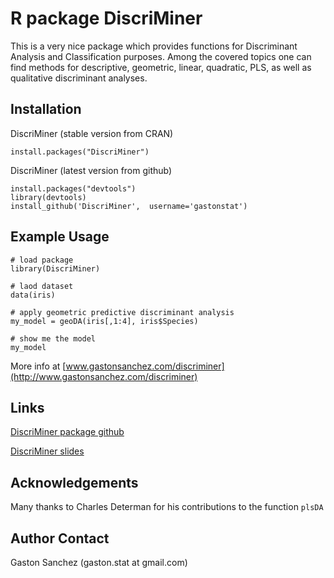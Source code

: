 R package DiscriMiner
============================

This is a very nice package which provides functions for Discriminant Analysis and Classification purposes. Among the covered topics one can find methods for descriptive, geometric, linear, quadratic, PLS, as well as qualitative discriminant analyses.

Installation
-----------------------------
DiscriMiner (stable version from CRAN)
```
install.packages("DiscriMiner")
```

DiscriMiner (latest version from github)
```
install.packages("devtools") 
library(devtools)
install_github('DiscriMiner',  username='gastonstat')
```

Example Usage
-------------
```
# load package
library(DiscriMiner)

# laod dataset
data(iris)

# apply geometric predictive discriminant analysis
my_model = geoDA(iris[,1:4], iris$Species)

# show me the model
my_model
```

More info at [www.gastonsanchez.com/discriminer](http://www.gastonsanchez.com/discriminer)

Links
-----
[DiscriMiner package github](http://github.com/gastonstat/DiscriMiner)

[DiscriMiner slides](http://www.gastonsanchez.com/discriminer)

Acknowledgements
--------------
Many thanks to Charles Determan for his contributions to the function `plsDA`

Author Contact
--------------
Gaston Sanchez (gaston.stat at gmail.com)
